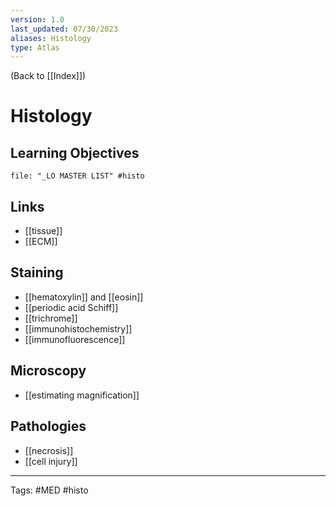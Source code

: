 ```yaml
---
version: 1.0
last_updated: 07/30/2023
aliases: Histology
type: Atlas
---
```


(Back to [[Index]])

# Histology

## Learning Objectives
```query
file: "_LO MASTER LIST" #histo
```

## Links
- [[tissue]]
- [[ECM]]
## Staining
- [[hematoxylin]] and [[eosin]]
- [[periodic acid Schiff]]
- [[trichrome]]
- [[immunohistochemistry]]
- [[immunofluorescence]]
## Microscopy
- [[estimating magnification]]
## Pathologies
- [[necrosis]]
- [[cell injury]]


---
Tags: #MED #histo
